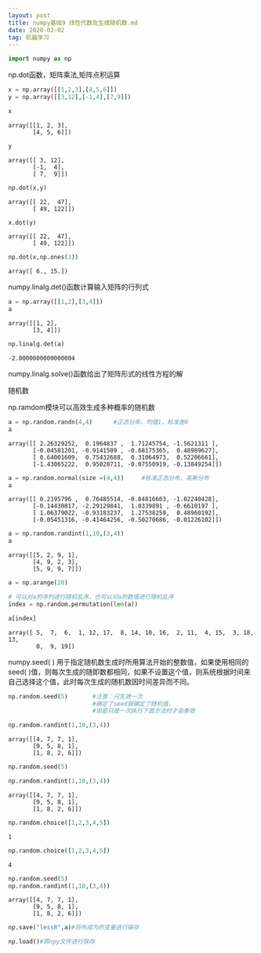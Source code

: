 ```yaml
---
layout: post
title: numpy基础9 线性代数及生成随机数.md
date: 2020-02-02
tag: 机器学习
---
```



```python
import numpy as np
```

np.dot函数，矩阵乘法,矩阵点积运算


```python
x = np.array([[1,2,3],[4,5,6]])
y = np.array([[3,12],[-1,4],[7,9]])
```


```python
x
```




    array([[1, 2, 3],
           [4, 5, 6]])




```python
y
```




    array([[ 3, 12],
           [-1,  4],
           [ 7,  9]])




```python
np.dot(x,y)
```




    array([[ 22,  47],
           [ 49, 122]])




```python
x.dot(y)
```




    array([[ 22,  47],
           [ 49, 122]])




```python
np.dot(x,np.ones(3))
```




    array([ 6., 15.])



numpy.linalg.det()函数计算输入矩阵的行列式


```python
a = np.array([[1,2],[3,4]])
a
```




    array([[1, 2],
           [3, 4]])




```python
np.linalg.det(a)
```




    -2.0000000000000004



numpy.linalg.solve()函数给出了矩阵形式的线性方程的解

随机数

np.ramdom模块可以高效生成多种概率的随机数


```python
a = np.random.randn(4,4)      #正态分布，均值1，标准差0
a
```




    array([[ 2.26329252,  0.1964837 ,  1.71245754, -1.5621311 ],
           [-0.04581201, -0.9141509 , -0.68175365,  0.48989627],
           [ 0.64001609,  0.75432688,  0.31064973,  0.52206661],
           [-1.43065222,  0.95028711, -0.07550919, -0.13849254]])




```python
a = np.random.normal(size =(4,4))     #标准正态分布，高斯分布
a
```




    array([[ 0.2195796 ,  0.76485514, -0.84816603, -1.02240428],
           [-0.14430817, -2.29129841,  1.0339891 , -0.6610197 ],
           [ 1.06379022, -0.93183237,  1.27538259,  0.48960192],
           [-0.05451316, -0.41464256, -0.50270686, -0.01226102]])




```python
a = np.random.randint(1,10,(3,4))
a
```




    array([[5, 2, 9, 1],
           [4, 9, 2, 3],
           [5, 9, 9, 7]])




```python
a = np.arange(20)
```


```python
# 可以对a的序列进行随机乱序，也可以对a的数值进行随机乱序
index = np.random.permutation(len(a))
```


```python
a[index]
```




    array([ 5,  7,  6,  1, 12, 17,  8, 14, 10, 16,  2, 11,  4, 15,  3, 18, 13,
            0,  9, 19])



numpy.seed( ) 用于指定随机数生成时所用算法开始的整数值，如果使用相同的seed( )值，则每次生成的随即数都相同，如果不设置这个值，则系统根据时间来自己选择这个值，此时每次生成的随机数因时间差异而不同。


```python
np.random.seed(5)       #注意：只生效一次 
                        #确定了seed就确定了随机值，
                        #但是只是一次执行下面方法时才会奏效
```


```python
np.random.randint(1,10,(3,4))
```




    array([[4, 7, 7, 1],
           [9, 5, 8, 1],
           [1, 8, 2, 6]])




```python
np.random.seed(5)
```


```python
np.random.randint(1,10,(3,4))
```




    array([[4, 7, 7, 1],
           [9, 5, 8, 1],
           [1, 8, 2, 6]])




```python
np.random.choice([1,2,3,4,5])
```




    1




```python
np.random.choice([1,2,3,4,5])
```




    4




```python
np.random.seed(5)  
np.random.randint(1,10,(3,4))
```




    array([[4, 7, 7, 1],
           [9, 5, 8, 1],
           [1, 8, 2, 6]])




```python
np.save("less8",a)#将所成为的变量进行保存
```


```python
np.load()#蒋npy文件进行保存
```
